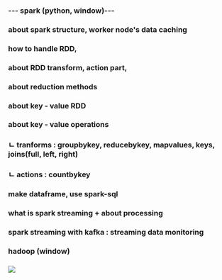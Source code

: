 ### --- spark (python, window)--- 
###  about spark structure, worker node's data caching
###  how to handle RDD, 
###  about RDD transform, action part, 
###  about reduction methods
###  about key - value RDD
###  about key - value operations 
###  ㄴ tranforms : groupbykey, reducebykey, mapvalues, keys, joins(full, left, right)
###  ㄴ actions : countbykey
###  make dataframe, use spark-sql 
###  what is spark streaming + about processing 
###  spark streaming with kafka : streaming data monitoring

### hadoop (window) 
### <img src ="https://github.com/OwenKimcertified/spark-hadoop-sqoop-etc/assets/99598620/8c3e12d0-3084-4bf6-a96c-dce81b3c3c0b width = 200 height = 100">
